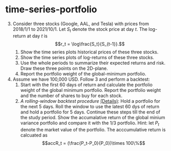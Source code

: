 # time-series-portfolio

3. Consider three stocks (Google, AAL, and Tesla) with prices from 2018/1/1 to 2021/10/1. Let $S_t$ denote the stock price at day $t$. The log-return at day $t$ is 
$$r_t = \log\frac{S_t}{S_{t-1}}.$$
    1. Show the time series plots historical prices of these three stocks. 
    2. Show the time series plots of log-returns of these three stocks. 
    3. Use the whole periods to summarize their expected returns and risk. Draw these three points on the 2D-plane. 
    4. Report the portfolio weight of the global-minimum portfolio. 
4. Assume we have 100,000 USD. Follow 3 and perform a backtest: 
    1. Start with the first 60 days of return and calculate the portfolio weight of the global minimum portfolio. Report the portfolio weight and the number of shares to buy for each stock. 
    2. *A rolling-window backtest procedure* 
   [(Details)](https://docs.google.com/spreadsheets/d/1SEGhzMLycKQh425jmCKHCsiHKKfdKHXXMDCK0kjWinY/edit#gid=0): Hold a portfolio for the next 5 days. Roll the window to use the latest 60 dys of return and hold a portfolio for 5 days. Continue these steps till the end of the study period. Show the accumalative return of the global minium variance portfolio and compare it with the 1/3 portfolio. Hint: let $P_t$ denote the market value of the portfolio. The acccumulative return is calcuated as 
    $$accR_t = (\frac{P_t-P_0}{P_0})\times 100\%$$
   
